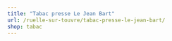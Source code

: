 ```yaml
---
title: "Tabac presse Le Jean Bart"
url: /ruelle-sur-touvre/tabac-presse-le-jean-bart/
shop: tabac
---
```

